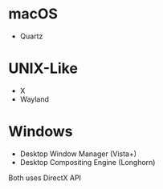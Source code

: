 # macOS
- Quartz

# UNIX-Like
- X
- Wayland

# Windows
- Desktop Window Manager (Vista+)
- Desktop Compositing Engine (Longhorn)

Both uses DirectX API